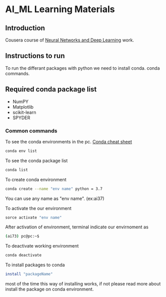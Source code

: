 # AI_ML Learning Materials


## Introduction

Cousera course of [Neural Networks and Deep Learning](https://www.coursera.org/learn/neural-networks-deep-learning) work.


## Instructions to run 

To run the differant packages with python we need to install conda.
conda commands.


## Required conda package list

* NumPY
* Matplotlib
* scikit-learn
* SPYDER


### Common commands

To see the conda environments in the pc. [Conda cheat sheet](https://docs.conda.io/projects/conda/en/4.6.0/_downloads/52a95608c49671267e40c689e0bc00ca/conda-cheatsheet.pdf)

```bash
conda env list
```

To see the conda package list

```bash
conda list 
```

To create conda environment

```bash
conda create --name "env name" python = 3.7
```

You can use any name as "env name". (ex:ai37)

To activate the our environment

```bash
sorce activate "env name" 
```

After activation of environment, terminal indicate our envirnoment as

```bash
(ai73) pc@pc:~$
```

To deactivate working environment

```bash
conda deactivate
```

To install packages to conda 

```bash
install "packageName"
```

most of the time this way of installing works, if not please read more about install the package on conda environment.


